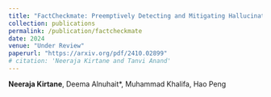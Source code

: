 ```yaml
---
title: "FactCheckmate: Preemptively Detecting and Mitigating Hallucinations in LMs"
collection: publications
permalink: /publication/factcheckmate
date: 2024
venue: "Under Review"
paperurl: "https://arxiv.org/pdf/2410.02899"
# citation: 'Neeraja Kirtane and Tanvi Anand'
---
```

**Neeraja Kirtane**, Deema Alnuhait*, Muhammad Khalifa, Hao Peng

<!-- Recommended citation: Your Name, You. (2009). "Paper Title Number 1." <i>Journal 1</i>. 1(1). -->
